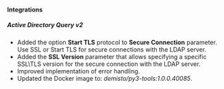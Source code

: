 
#### Integrations
##### Active Directory Query v2
- Added the option **Start TLS** protocol to **Secure Connection** parameter. Use SSL or Start TLS for secure connections with the LDAP server.
- Added the **SSL Version** parameter that allows specifying a specific SSL\TLS version for the secure connection with the LDAP server.
- Improved implementation of error handling.
- Updated the Docker image to: *demisto/py3-tools:1.0.0.40085*.

